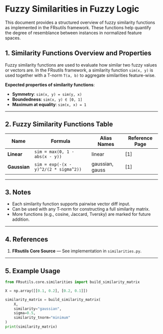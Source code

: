 # Fuzzy Similarities in Fuzzy Logic

This document provides a structured overview of fuzzy similarity functions as implemented in the FRsutils framework. These functions help quantify the degree of resemblance between instances in normalized feature spaces.

## 1. Similarity Functions Overview and Properties

Fuzzy similarity functions are used to evaluate how similar two fuzzy values or vectors are. In the FRsutils framework, a similarity function `sim(x, y)` is used together with a T-norm `T(a, b)` to aggregate similarities feature-wise.

**Expected properties of similarity functions**:

* **Symmetry**: `sim(x, y) = sim(y, x)`
* **Boundedness**: `sim(x, y) ∈ [0, 1]`
* **Maximum at equality**: `sim(x, x) = 1`

---

## 2. Fuzzy Similarity Functions Table

| Name         | Formula                                 | Alias Names     | Reference Page |
| ------------ | ----------------------------------------------------  | --------------- | -------------- |
| **Linear**   | `sim = max(0, 1 - abs(x - y))`          | linear           | [1]|
| **Gaussian** | `sim = exp(-(x - y)^2/(2 * sigma^2))`       | gaussian, gauss | [1]  |

---

## 3. Notes

* Each similarity function supports pairwise vector diff input.
* Can be used with any T-norm for constructing a full similarity matrix.
* More functions (e.g., cosine, Jaccard, Tversky) are marked for future addition.

---

## 4. References

1. **FRsutils Core Source** — See implementation in `similarities.py`.

---

## 5. Example Usage

```python
from FRsutils.core.similarities import build_similarity_matrix

X = np.array([[0.1, 0.2], [0.2, 0.1]])

similarity_matrix = build_similarity_matrix(
    X,
    similarity="gaussian",
    sigma=0.5,
    similarity_tnorm="minimum"
)
print(similarity_matrix)
```

